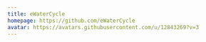 ```yaml
---
title: eWaterCycle
homepage: https://github.com/eWaterCycle
avatar: https://avatars.githubusercontent.com/u/12843269?v=3
---
```


    